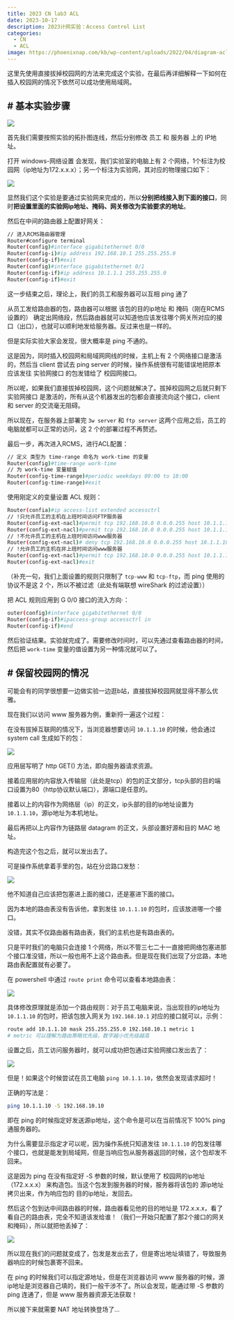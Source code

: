 ```yaml
---
title: 2023 CN lab3 ACL
date: 2023-10-17
description: 2023计网实验：Access Control List
categories: 
  - CN
  - ACL
image: https://phoenixnap.com/kb/wp-content/uploads/2022/04/diagram-acl-router-filtering-pnap.png
---
```


这里先使用直接拔掉校园网的方法来完成这个实验，在最后再详细解释一下如何在插入校园网的情况下依然可以成功使用局域网。

## # 基本实验步骤

![](https://z1.ax1x.com/2023/10/17/piPQQmV.jpg)

首先我们需要按照实验的拓扑图连线，然后分别修改 员工 和 服务器 上的 IP地址。

打开 windows-网络设置 会发现，我们实验室的电脑上有 2 个网络，1个标注为校园网（ip地址为172.x.x.x）；另一个标注为实验网，其对应的物理接口如下：

![](https://z1.ax1x.com/2023/10/17/piPQtp9.jpg)

显然我们这个实验是要通过实验网来完成的，所以**分别把线接入到下面的接口**，同时**把设置里面的实验网ip地址、掩码、网关修改为实验要求的地址**。

然后在中间的路由器上配置好网关：

```bash
// 进入RCMS路由器管理
Router#configure terminal
Router(config)#interface gigabitethernet 0/0
Router(config-i)#ip address 192.168.10.1 255.255.255.0
Router(config-if)#exit
Router(config)#interface gigabitethernet 0/1
Router(config-if)#ip address 10.1.1.1 255.255.255.0
Router(config-if)#exit
```

这一步结束之后，理论上，我们的员工和服务器可以互相 ping 通了

从员工发给路由器的包，路由器可以根据 该包的目的ip地址 和 掩码（刚在RCMS设置的） 确定出网络段，然后路由器就可以知道他应该发往哪个网关所对应的接口（出口），也就可以顺利地发给服务器。反过来也是一样的。

但是实际实验大家会发现，很大概率是 ping 不通的。

这是因为，同时插入校园网和局域网网线的时候，主机上有 2 个网络接口是激活的，然后当 client 尝试去 ping server 的时候，操作系统很有可能错误地把原本应该发往 实验网接口 的包发错给了 校园网接口。

所以呢，如果我们直接拔掉校园网，这个问题就解决了。拔掉校园网之后就只剩下 实验网接口 是激活的，所有从这个机器发出的包都会直接流向这个接口，client 和 server 的交流毫无阻碍。

所以现在，在服务器上部署完 `3w server` 和 `ftp server` 这两个应用之后，员工的电脑就都可以正常的访问，这 2 个的部署过程不再赘述。

最后一步，再次进入RCMS，进行ACL配置：

```bash
// 定义 类型为 time-range 命名为 work-time 的变量
Router(config)#time-range work-time
// 为 work-time 变量赋值
Router(config-time-range)#periodic weekdays 09:00 to 18:00
Router(config-time-range)#exit
```

使用刚定义的变量设置 ACL 规则：

```bash
Router(confia)#ip access-list extended accessctrl
// !只允许员工的主机在上班时间访问FTP服务器
Router(config-ext-nacl)#permit tcp 192.168.10.0 0.0.0.255 host 10.1.1.10 eq ftp time-range work-time
Router(config-ext-nacl)#permit tcp 192.168.10.0 0.0.0.255 host 10.1.1.10 eq ftp-data time-range work-time
// !不允许员工的主机在上班时间访问www服务器
Router(config-ext-nacl)# deny tcp 192.168.10.0 0.0.0.255 host 10.1.1.10 eq www time-range work-time
// !允许员工的主机在非上班时间访问www服务器
Router(config-ext-nacl)#permit tcp 192.168.10.0 0.0.0.255 host 10.1.1.10 eq www
Router(config-ext-nacl)#exit
```

（补充一句，我们上面设置的规则只限制了 `tcp-www` 和 `tcp-ftp`，而 ping 使用的协议不是这 2 个，所以不被过滤（此处有端联想 wireShark 的过滤设置））

把 ACL 规则应用到 G 0/0 接口的流入方向·：

```bash
outer(config)#interface gigabitethernet 0/0
Router(config-if)#ipaccess-group accessctrl in
Router(config-if)#end
```

然后验证结果。实验就完成了。需要修改时间时，可以先通过查看路由器的时间，然后把 `work-time` 变量的值设置为另一种情况就可以了。

## # 保留校园网的情况

可能会有的同学很想要一边做实验一边逛b站，直接拔掉校园网就显得不那么优雅。

现在我们以访问 www 服务器为例，重新捋一遍这个过程：

在没有拔掉互联网的情况下，当浏览器想要访问 `10.1.1.10` 的时候，他会通过 system call 生成如下的包：

![](https://z1.ax1x.com/2023/10/18/piPsHCd.jpg)

应用层写明了 http GET() 方法，即向服务器请求资源。

接着应用层的内容放入传输层（此处是tcp）的包的正文部分，tcp头部的目的端口设置为80（http协议默认端口），源端口是任意的。

接着以上的内容作为网络层（ip）的正文，ip头部的目的ip地址设置为 `10.1.1.10`，源ip地址为本机地址。

最后再把以上内容作为链路层 datagram 的正文，头部设置好源和目的 MAC 地址。

构造完这个包之后，就可以发出去了。

可是操作系统拿着手里的包，站在分岔路口发愁：

![](https://z1.ax1x.com/2023/10/17/piPQtp9.jpg)

他不知道自己应该把包塞进上面的接口，还是塞进下面的接口。

因为本地的路由表没有告诉他，拿到发往 `10.1.1.10` 的包时，应该放进哪一个接口。

没错，其实不仅路由器有路由表，我们的主机也是有路由表的。

只是平时我们的电脑只会连接 1 个网络，所以不管三七二十一直接把网络包塞进那个接口准没错，所以一般也用不上这个路由表。但是现在我们出现了分岔路，本地路由表配置就有必要了。

在 powershell 中通过 `route print` 命令可以查看本地路由表：

![](https://z1.ax1x.com/2023/10/17/piP3KOI.png)

具体修改原理就是添加一个路由规则：对于员工电脑来说，当出现目的ip地址为 `10.1.1.10` 的包时，把该包放入网关为 `192.168.10.1` 对应的接口就可以，示例：

```bash
route add 10.1.1.10 mask 255.255.255.0 192.168.10.1 metric 1
# metric 可以理解为路由策略优先级，数字越小优先级越高
```

设置之后，员工访问服务器时，就可以成功把包通过实验网接口发出去了：

![](https://z1.ax1x.com/2023/10/17/piPl5K1.png)

但是！如果这个时候尝试在员工电脑 `ping 10.1.1.10`，依然会发现请求超时！

正确的写法是：

```bash
ping 10.1.1.10 -S 192.168.10.10
```

即在 ping 的时候指定好发送源ip地址，这个命令是可以在当前情况下 100% ping 通服务器的。

为什么需要显示指定才可以呢，因为操作系统只知道发往 `10.1.1.10` 的包发往哪个接口，也就是能发到局域网，但是当响应包从服务器返回的时候，这个包却发不回来。

这是因为 ping 在没有指定好 -S 参数的时候，默认使用了 校园网的ip地址（172.x.x.x） 来构造包。当这个包发到服务器的时候，服务器将该包的 源ip地址 拷贝出来，作为响应包的 目的ip地址，发回去。

然后这个包到达中间路由器的时候，路由器看见他的目的地址是 172.x.x.x，看了看自己的路由表，完全不知道该发给谁！（我们一开始只配置了那2个接口的网关和掩码），所以就把他丢掉了：

![](https://z1.ax1x.com/2023/10/18/piPySUg.jpg)

所以现在我们的问题就变成了，包发是发出去了，但是寄出地址填错了，导致服务器响应的时候包裹寄不回来。

在 ping 的时候我们可以指定源地址，但是在浏览器访问 www 服务器的时候，源ip地址是浏览器自己填的，我们一般干涉不了。所以会发现，能通过带 -S 参数的 ping 连通了，但是 www 服务器资源无法获取！

所以接下来就需要 NAT 地址转换登场了...